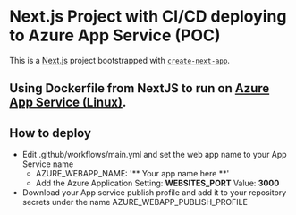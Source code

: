# Next.js Project with CI/CD deploying to Azure App Service (POC)

This is a [Next.js](https://nextjs.org/) project bootstrapped with [`create-next-app`](https://github.com/vercel/next.js/tree/canary/packages/create-next-app).

## Using Dockerfile from NextJS to run on [Azure App Service (Linux)](https://azure.microsoft.com/en-in/products/app-service/).

## How to deploy

- Edit .github/workflows/main.yml and set the web app name to your App Service name
  -   AZURE_WEBAPP_NAME: '** Your app name here **'
  -   Add the Azure Application Setting: **WEBSITES_PORT** Value: **3000**
- Download your App service publish profile and add it to your repository secrets under the name AZURE_WEBAPP_PUBLISH_PROFILE 
